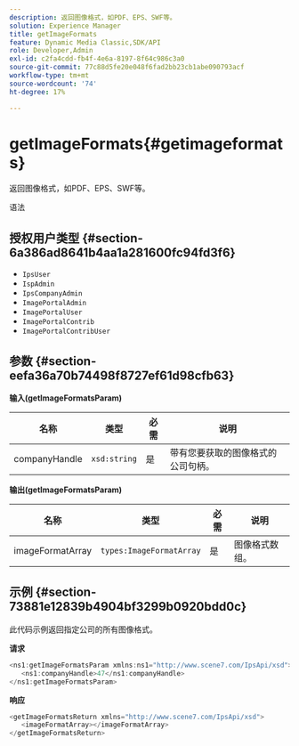 ```yaml
---
description: 返回图像格式，如PDF、EPS、SWF等。
solution: Experience Manager
title: getImageFormats
feature: Dynamic Media Classic,SDK/API
role: Developer,Admin
exl-id: c2fa4cdd-fb4f-4e6a-8197-8f64c986c3a0
source-git-commit: 77c88d5fe20e048f6fad2bb23cb1abe090793acf
workflow-type: tm+mt
source-wordcount: '74'
ht-degree: 17%

---
```


# getImageFormats{#getimageformats}

返回图像格式，如PDF、EPS、SWF等。

语法

## 授权用户类型 {#section-6a386ad8641b4aa1a281600fc94fd3f6}

* `IpsUser`
* `IspAdmin`
* `IpsCompanyAdmin`
* `ImagePortalAdmin`
* `ImagePortalUser`
* `ImagePortalContrib`
* `ImagePortalContribUser`

## 参数 {#section-eefa36a70b74498f8727ef61d98cfb63}

**输入(getImageFormatsParam)**

| 名称 | 类型 | 必需 | 说明 |
|---|---|---|---|
| companyHandle | `xsd:string` | 是 | 带有您要获取的图像格式的公司句柄。 |

**输出(getImageFormatsParam)**

| 名称 | 类型 | 必需 | 说明 |
|---|---|---|---|
| imageFormatArray | `types:ImageFormatArray` | 是 | 图像格式数组。 |

## 示例 {#section-73881e12839b4904bf3299b0920bdd0c}

此代码示例返回指定公司的所有图像格式。

**请求**

```java
<ns1:getImageFormatsParam xmlns:ns1="http://www.scene7.com/IpsApi/xsd">
   <ns1:companyHandle>47</ns1:companyHandle>
</ns1:getImageFormatsParam>
```

**响应**

```java
<getImageFormatsReturn xmlns="http://www.scene7.com/IpsApi/xsd">
   <imageFormatArray></imageFormatArray>
</getImageFormatsReturn>
```
